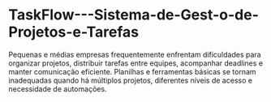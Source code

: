 # TaskFlow---Sistema-de-Gest-o-de-Projetos-e-Tarefas
Pequenas e médias empresas frequentemente enfrentam dificuldades para organizar projetos, distribuir tarefas entre equipes, acompanhar deadlines e manter comunicação eficiente. Planilhas e ferramentas básicas se tornam inadequadas quando há múltiplos projetos, diferentes níveis de acesso e necessidade de automações.
